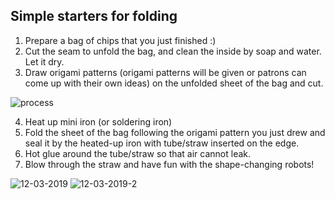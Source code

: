 ## Simple starters for folding
1. Prepare a bag of chips that you just finished :)
2. Cut the seam to unfold the bag, and clean the inside by soap and water. Let it dry.
3. Draw origami patterns (origami patterns will be given or patrons can come up with their own ideas) on the unfolded sheet of the bag and cut.

![process](https://user-images.githubusercontent.com/3894400/95316113-5bb7f600-08ce-11eb-9a29-bf0603292931.JPG)

4. Heat up mini iron (or soldering iron) 
5. Fold the sheet of the bag following the origami pattern you just drew and seal it by the heated-up iron with tube/straw inserted on the edge. 
6. Hot glue around the tube/straw so that air cannot leak. 
7. Blow through the straw and have fun with the shape-changing robots!

![12-03-2019](https://user-images.githubusercontent.com/3894400/95315886-0c71c580-08ce-11eb-9389-2fa96ea7ab97.gif)
![12-03-2019-2](https://user-images.githubusercontent.com/3894400/95315894-0da2f280-08ce-11eb-9532-3a14a8d060e0.gif)
